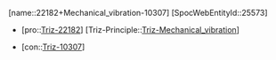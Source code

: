 ﻿---
type: TrizContradiction
aliases:
- 22182+Mechanical_vibration-10307
license: CC BY-SA 4.0
copyright: https://github.com/SpocWeb
IsDeleted: false
IsReadOnly: false
Confidential: public
tags: 
- Triz/Contradiction
---
[name::22182+Mechanical_vibration-10307]
[SpocWebEntityId::25573]
+ [pro::[Triz-22182](Triz-22182)]
[Triz-Principle::[Triz-Mechanical_vibration](tech/Triz/Principle/Triz-Mechanical_vibration.md)]
- [con::[Triz-10307](Triz-10307)]

